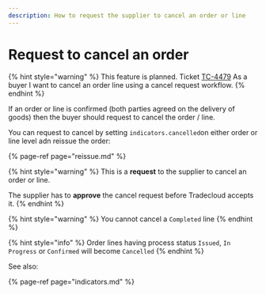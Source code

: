 ```yaml
---
description: How to request the supplier to cancel an order or line
---
```


# Request to cancel an order

{% hint style="warning" %}
This feature is planned. Ticket [TC-4479](https://tradecloud.atlassian.net/browse/TC-4479) As a buyer I want to cancel an order line using a cancel request workflow.
{% endhint %}

If an order or line is confirmed \(both parties agreed on the delivery of goods\) then the buyer should  request to cancel the order / line.

You can request to cancel by setting `indicators.cancelled`on either order or line level adn reissue the order:

{% page-ref page="reissue.md" %}

{% hint style="warning" %}
This is a **request** to the supplier to cancel an order or line. 

The supplier has to **approve** the cancel request before Tradecloud accepts it.
{% endhint %}

{% hint style="warning" %}
You cannot cancel a `Completed` line
{% endhint %}

{% hint style="info" %}
Order lines having process status `Issued`, `In Progress` or `Confirmed` will become `Cancelled`
{% endhint %}

See also:

{% page-ref page="indicators.md" %}



